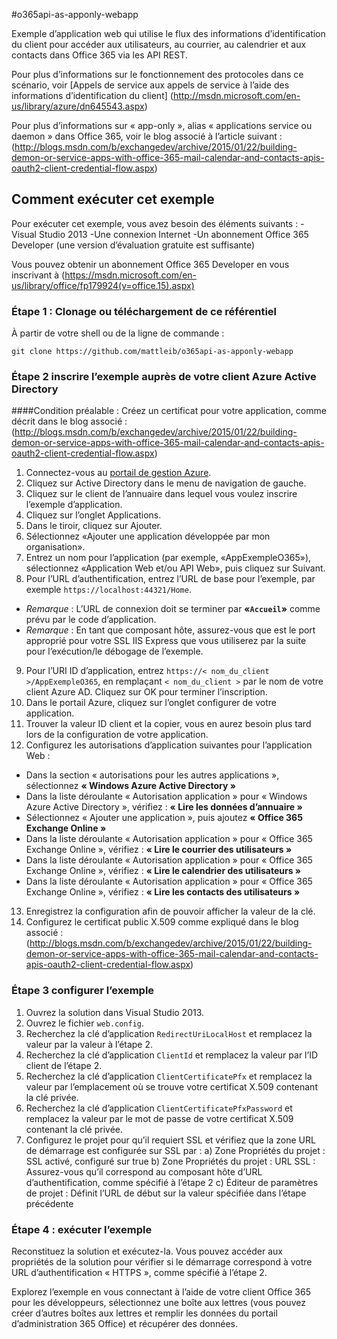 #o365api-as-apponly-webapp

Exemple d’application web qui utilise le flux des informations d’identification du client pour accéder aux utilisateurs, au courrier, au calendrier et aux contacts dans Office 365 via les API REST.

Pour plus d’informations sur le fonctionnement des protocoles dans ce scénario, voir \[Appels de service aux appels de service à l’aide des informations d’identification du client] (http://msdn.microsoft.com/en-us/library/azure/dn645543.aspx)

Pour plus d’informations sur « app-only », alias « applications service ou daemon » dans Office 365, voir le blog associé à l’article suivant : (http://blogs.msdn.com/b/exchangedev/archive/2015/01/22/building-demon-or-service-apps-with-office-365-mail-calendar-and-contacts-apis-oauth2-client-credential-flow.aspx)

## Comment exécuter cet exemple

Pour exécuter cet exemple, vous avez besoin des éléments suivants :
-Visual Studio 2013
-Une connexion Internet
-Un abonnement Office 365 Developer (une version d’évaluation gratuite est suffisante)

Vous pouvez obtenir un abonnement Office 365 Developer en vous inscrivant à (https://msdn.microsoft.com/en-us/library/office/fp179924(v=office.15).aspx)


### Étape 1 : Clonage ou téléchargement de ce référentiel

À partir de votre shell ou de la ligne de commande :

`git clone https://github.com/mattleib/o365api-as-apponly-webapp`


### Étape 2 inscrire l’exemple auprès de votre client Azure Active Directory

####Condition préalable : Créez un certificat pour votre application, comme décrit dans le blog associé : (http://blogs.msdn.com/b/exchangedev/archive/2015/01/22/building-demon-or-service-apps-with-office-365-mail-calendar-and-contacts-apis-oauth2-client-credential-flow.aspx)

1. Connectez-vous au [portail de gestion Azure](https://manage.windowsazure.com).
2. Cliquez sur Active Directory dans le menu de navigation de gauche.
3. Cliquez sur le client de l’annuaire dans lequel vous voulez inscrire l’exemple d’application.
4. Cliquez sur l’onglet Applications.
5. Dans le tiroir, cliquez sur Ajouter.
6. Sélectionnez «Ajouter une application développée par mon organisation».
7. Entrez un nom pour l’application (par exemple, «AppExempleO365»), sélectionnez «Application Web et/ou API Web», puis cliquez sur Suivant.
8. Pour l’URL d’authentification, entrez l’URL de base pour l’exemple, par exemple `https://localhost:44321/Home`. 
  - *Remarque* : L’URL de connexion doit se terminer par **«`Accueil`»** comme prévu par le code d’application. 
  - *Remarque* : En tant que composant hôte, assurez-vous que est le port approprié pour votre SSL IIS Express que vous utiliserez par la suite pour l’exécution/le débogage de l’exemple.
9. Pour l’URI ID d’application, entrez `https://< nom_du_client >/AppExempleO365`, en remplaçant `< nom_du_client >` par le nom de votre client Azure AD. Cliquez sur OK pour terminer l’inscription.
10. Dans le portail Azure, cliquez sur l’onglet configurer de votre application.
11. Trouver la valeur ID client et la copier, vous en aurez besoin plus tard lors de la configuration de votre application.
12. Configurez les autorisations d’application suivantes pour l’application Web :
  - Dans la section « autorisations pour les autres applications », sélectionnez **« Windows Azure Active Directory »** 
  - Dans la liste déroulante « Autorisation application » pour « Windows Azure Active Directory », vérifiez : **« Lire les données d’annuaire »**
  - Sélectionnez « Ajouter une application », puis ajoutez **« Office 365 Exchange Online »**
  - Dans la liste déroulante « Autorisation application » pour « Office 365 Exchange Online », vérifiez : **« Lire le courrier des utilisateurs »**
  - Dans la liste déroulante « Autorisation application » pour « Office 365 Exchange Online », vérifiez : **« Lire le calendrier des utilisateurs »**
  - Dans la liste déroulante « Autorisation application » pour « Office 365 Exchange Online », vérifiez : **« Lire les contacts des utilisateurs »**
13. Enregistrez la configuration afin de pouvoir afficher la valeur de la clé.
14. Configurez le certificat public X.509 comme expliqué dans le blog associé : (http://blogs.msdn.com/b/exchangedev/archive/2015/01/22/building-demon-or-service-apps-with-office-365-mail-calendar-and-contacts-apis-oauth2-client-credential-flow.aspx)


### Étape 3 configurer l’exemple

1. Ouvrez la solution dans Visual Studio 2013.
2. Ouvrez le fichier `web.config`.
3. Recherchez la clé d’application `RedirectUriLocalHost` et remplacez la valeur par la valeur à l’étape 2.
4. Recherchez la clé d’application `ClientId` et remplacez la valeur par l’ID client de l’étape 2.
5. Recherchez la clé d’application `ClientCertificatePfx` et remplacez la valeur par l’emplacement où se trouve votre certificat X.509 contenant la clé privée.
6. Recherchez la clé d’application `ClientCertificatePfxPassword` et remplacez la valeur par le mot de passe de votre certificat X.509 contenant la clé privée.
7. Configurez le projet pour qu’il requiert SSL et vérifiez que la zone URL de démarrage est configurée sur SSL par :
a) Zone Propriétés du projet : SSL activé, configuré sur true
b) Zone Propriétés du projet : URL SSL : Assurez-vous qu’il correspond au composant hôte d’URL d’authentification, comme spécifié à l’étape 2
c) Éditeur de paramètres de projet : Définit l’URL de début sur la valeur spécifiée dans l’étape précédente
	


### Étape 4 : exécuter l’exemple

Reconstituez la solution et exécutez-la. Vous pouvez accéder aux propriétés de la solution pour vérifier si le démarrage correspond à votre URL d’authentification « HTTPS », comme spécifié à l’étape 2.

Explorez l’exemple en vous connectant à l’aide de votre client Office 365 pour les développeurs, sélectionnez une boîte aux lettres (vous pouvez créer d’autres boîtes aux lettres et remplir les données du portail d’administration 365 Office) et récupérer des données.



